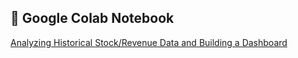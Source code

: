 ## 📓 Google Colab Notebook

[Analyzing Historical Stock/Revenue Data and Building a Dashboard](https://colab.research.google.com/drive/12LFLCJLvaNbmTBVam94ZdyY9DouKOR4j?usp=sharing)
